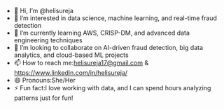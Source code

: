 - 👋 Hi, I’m @helisureja
- 👀 I’m interested in data science, machine learning, and real-time fraud detection
- 🌱 I’m currently learning AWS, CRISP-DM, and advanced data engineering techniques
- 💞️ I’m looking to collaborate on AI-driven fraud detection, big data analytics, and cloud-based ML projects
- 📫 How to reach me:helisureja17@gmail.com & https://www.linkedin.com/in/helisureja/
- 😄 Pronouns:She/Her
- ⚡ Fun fact:I love working with data, and I can spend hours analyzing patterns just for fun!

